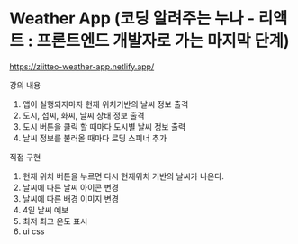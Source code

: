 # Weather App (코딩 알려주는 누나 - 리액트 : 프론트엔드 개발자로 가는 마지막 단계)

https://ziitteo-weather-app.netlify.app/

강의 내용
1. 앱이 실행되자마자 현재 위치기반의 날씨 정보 출격
2. 도시, 섭씨, 화씨, 날씨 상태 정보 출격
3. 도시 버튼을 클릭 할 때마다 도시별 날씨 정보 출력
4. 날씨 정보를 불러올 때마다 로딩 스피너 추가

직접 구현
1. 현재 위치 버튼을 누르면 다시 현재위치 기반의 날씨가 나온다.
2. 날씨에 따른 날씨 아이콘 변경
3. 날씨에 따른 배경 이미지 변경
4. 4일 날씨 예보
5. 최저 최고 온도 표시
6. ui css
